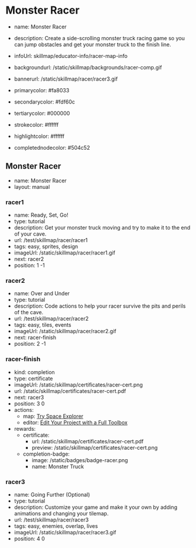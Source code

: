 # Monster Racer
* name: Monster Racer
* description: Create a side-scrolling monster truck racing game so you can jump obstacles and get your monster truck to the finish line.
* infoUrl: skillmap/educator-info/racer-map-info
* backgroundurl: /static/skillmap/backgrounds/racer-comp.gif
* bannerurl: /static/skillmap/racer/racer3.gif

* primarycolor: #fa8033
* secondarycolor: #fdf60c
* tertiarycolor: #000000
* strokecolor: #ffffff
* highlightcolor: #ffffff
* completednodecolor: #504c52

## Monster Racer
* name: Monster Racer
* layout: manual

### racer1
* name: Ready, Set, Go!
* type: tutorial
* description: Get your monster truck moving and try to make it to the end of your cave.
* url: /test/skillmap/racer/racer1
* tags: easy, sprites, design
* imageUrl: /static/skillmap/racer/racer1.gif
* next: racer2
* position: 1 -1

### racer2
* name: Over and Under
* type: tutorial
* description: Code actions to help your racer survive the pits and perils of the cave.
* url: /test/skillmap/racer/racer2
* tags: easy, tiles, events
* imageUrl: /static/skillmap/racer/racer2.gif
* next: racer-finish
* position: 2 -1



### racer-finish
* kind: completion
* type: certificate
* imageUrl: /static/skillmap/certificates/racer-cert.png
* url: /static/skillmap/certificates/racer-cert.pdf
* next: racer3
* position: 3 0
* actions:
    * map: [Try Space Explorer](/skillmap/space)
    * editor: [Edit Your Project with a Full Toolbox](/)
* rewards:
    * certificate:
        * url: /static/skillmap/certificates/racer-cert.pdf
        * preview: /static/skillmap/certificates/racer-cert.png
    * completion-badge:
        * image: /static/badges/badge-racer.png
        * name: Monster Truck




### racer3
* name: Going Further (Optional)
* type: tutorial
* description: Customize your game and make it your own by adding animations and changing your tilemap.
* url: /test/skillmap/racer/racer3
* tags: easy, enemies, overlap, lives
* imageUrl: /static/skillmap/racer/racer3.gif
* position: 4 0
